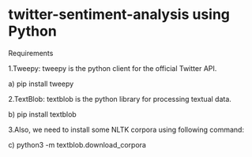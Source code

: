 # twitter-sentiment-analysis using Python

Requirements

1.Tweepy: tweepy is the python client for the official Twitter API.

  a) pip install tweepy
  
2.TextBlob: textblob is the python library for processing textual data.

  b) pip install textblob
  
3.Also, we need to install some NLTK corpora using following command:

  c) python3 -m textblob.download_corpora
